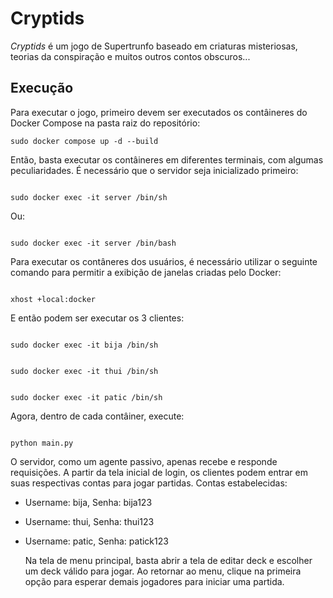 # Cryptids

*Cryptids* é um jogo de Supertrunfo baseado em criaturas misteriosas, teorias da conspiração e muitos outros contos obscuros...

## Execução 

Para executar o jogo, primeiro devem ser executados os contâineres do Docker Compose na pasta raiz do repositório:

```
sudo docker compose up -d --build
```
Então, basta executar os contâineres em diferentes terminais, com algumas peculiaridades.
É necessário que o servidor seja inicializado primeiro:
```

sudo docker exec -it server /bin/sh
```
Ou:
```

sudo docker exec -it server /bin/bash
```
Para executar os contâneres dos usuários, é necessário utilizar o seguinte comando para permitir a exibição de janelas criadas pelo Docker:
```

xhost +local:docker
```
E então podem ser executar os 3 clientes:
```

sudo docker exec -it bija /bin/sh
```
```

sudo docker exec -it thui /bin/sh
```
```

sudo docker exec -it patic /bin/sh
```
Agora, dentro de cada contâiner, execute:
```

python main.py
```
O servidor, como um agente passivo, apenas recebe e responde requisições.
A partir da tela inicial de login, os clientes podem entrar em suas respectivas contas para jogar partidas.
Contas estabelecidas:
- Username: bija, Senha: bija123
- Username: thui, Senha: thui123
- Username: patic, Senha: patick123

  Na tela de menu principal, basta abrir a tela de editar deck e escolher um deck válido para jogar. Ao retornar ao menu, clique na primeira opção para
  esperar demais jogadores para iniciar uma partida.
